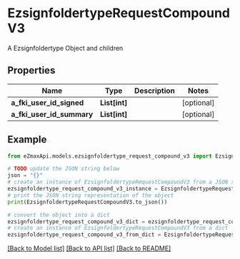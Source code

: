 # EzsignfoldertypeRequestCompoundV3

A Ezsignfoldertype Object and children

## Properties

Name | Type | Description | Notes
------------ | ------------- | ------------- | -------------
**a_fki_user_id_signed** | **List[int]** |  | [optional] 
**a_fki_user_id_summary** | **List[int]** |  | [optional] 

## Example

```python
from eZmaxApi.models.ezsignfoldertype_request_compound_v3 import EzsignfoldertypeRequestCompoundV3

# TODO update the JSON string below
json = "{}"
# create an instance of EzsignfoldertypeRequestCompoundV3 from a JSON string
ezsignfoldertype_request_compound_v3_instance = EzsignfoldertypeRequestCompoundV3.from_json(json)
# print the JSON string representation of the object
print(EzsignfoldertypeRequestCompoundV3.to_json())

# convert the object into a dict
ezsignfoldertype_request_compound_v3_dict = ezsignfoldertype_request_compound_v3_instance.to_dict()
# create an instance of EzsignfoldertypeRequestCompoundV3 from a dict
ezsignfoldertype_request_compound_v3_from_dict = EzsignfoldertypeRequestCompoundV3.from_dict(ezsignfoldertype_request_compound_v3_dict)
```
[[Back to Model list]](../README.md#documentation-for-models) [[Back to API list]](../README.md#documentation-for-api-endpoints) [[Back to README]](../README.md)


